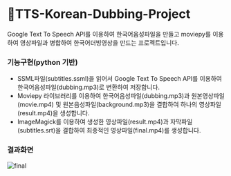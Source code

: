 # 🍿TTS-Korean-Dubbing-Project
Google Text To Speech API를 이용하여 한국어음성파일을 만들고 moviepy를 이용하여 영상파일과 병합하여 한국어더빙영상을 만드는 프로젝트입니다.


### 기능구현(python 기반)
+ SSML파일(subtitles.ssml)을 읽어서 Google Text To Speech API를 이용하여 한국어음성파일(dubbing.mp3)로 변환하여 저장합니다.
+ Moviepy 라이브러리를 이용하여 한국어음성파일(dubbing.mp3)과 원본영상파일(movie.mp4) 및 원본음성파일(background.mp3)을 결합하여 하나의 영상파일(result.mp4)을 생성합니다.
+ ImageMagick를 이용하여 생성한 영상파일(result.mp4)과 자막파일(subtitles.srt)을 결합하여 최종적인 영상파일(final.mp4)를 생성합니다.
 
### 결과화면
![final](https://user-images.githubusercontent.com/102117360/167414247-d9a569b0-0702-4f9d-954a-923af69eb927.gif)

